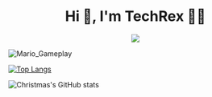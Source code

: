 <h1 align="center">Hi 👋, I'm TechRex 👨‍💻</h1>

<div align="center">
  <!-- dynamic typing effect 动态打字效果 -->
  <a href="https://techrex.net/">
    <img src="https://readme-typing-svg.demolab.com?font=Fira+Code&pause=1000&width=435&lines=console.log(%22Hello%2C%20World%22);TechRex 祝您今天愉快!&center=true&size=27" />
  </a>
</div>

![Mario_Gameplay](https://github.com/erbanku/erbanku/assets/79493862/56f4be91-dcd4-4700-838d-5545ccdbf859)

[![Top Langs](https://github-readme-stats.vercel.app/api/top-langs/?username=TechRex&layout=compact)](https://github.com/Christmas/github-readme-stats)

![Christmas's GitHub stats](https://github-readme-stats.vercel.app/api?username=TechRex&show_icons=true&theme=tokyonight)



